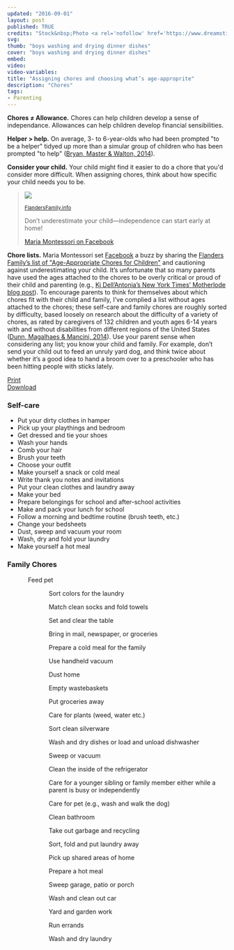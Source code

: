 ```yaml
---
updated: "2016-09-01"
layout: post
published: TRUE
credits: "Stock&nbsp;Photo <a rel='nofollow' href='https://www.dreamstime.com/stock-image-two-boys-doing-dishes-image18152001'><i class='fitted copyright icon'></i>&nbsp;Marcelmooij</a>"
svg:
thumb: "boys washing and drying dinner dishes"
cover: "boys washing and drying dinner dishes"
embed:
video:
video-variables:
title: "Assigning chores and choosing what’s age-approprite"
description: "Chores"
tags:
- Parenting
---
```

<strong>Chores &ne; Allowance.</strong> Chores can help children develop a sense of independance. Allowances can help children develop financial sensibilities. 

<strong>Helper > help.</strong> On average, 3- to 6-year-olds who had been prompted "to be a helper" tidyed up more than a simular group of children who has been prompted "to help" (<a rel="nofollow" href="http://dx.doi.org/10.1111/cdev.12244">Bryan, Master & Walton, 2014</a>).

<strong>Consider your child.</strong> Your child might find it easier to do a chore that you'd consider more difficult. When assigning chores, think about how specific your child needs you to be.

<blockquote cite="http://www.flandersfamily.info/web/age-appropriate-chores-for-children/"><div>
	<a rel="nofollow" href="{{site.url_static}}/Age-Appropriate-Chore-Chart-for-Children.pdf"><img class="ui image" src="{{site.url_static}}/390/Age-Appropriate-Chore-Chart-for-Children.jpg" srcset="{{site.url_static}}/390/Age-Appropriate-Chore-Chart-for-Children.jpg 390w,{{site.url_static}}/780/Age-Appropriate-Chore-Chart-for-Children.jpg 780w,{{site.url_static}}/1170/Age-Appropriate-Chore-Chart-for-Children.jpg 1170w,{{site.url_static}}/1560/Age-Appropriate-Chore-Chart-for-Children.jpg 1560w,{{site.url_static}}/2340/Age-Appropriate-Chore-Chart-for-Children.jpg 2340w" sizes="(max-width:767px) calc(100vw - 2rem - 2.5rem - 6px),(max-width:1199px) calc((.5625 * (100vw - 3rem)) - 3rem - 2.5rem - 6px), 562.44px"></a>
	<p class="citation"><small><a rel="nofollow" href="http://www.flandersfamily.info/web/age-appropriate-chores-for-children/"><i class="icon copyright"></i>FlandersFamily.info</a></small></p>
	<p>Don’t underestimate your child&mdash;independence can start early at home!</p>
	<div class="citation"><a rel="nofollow" href="https://www.facebook.com/mariamontessori/posts/10151850817851345">Maria Montessori on Facebook</a></div>
</div></blockquote>

<strong>Chore lists.</strong> Maria Montessori set <a rel="nofollow" href="https://www.facebook.com/mariamontessori/posts/10151850817851345">Facebook</a> a buzz by sharing the <a rel="nofollow" href="http://www.flandersfamily.info/web/age-appropriate-chores-for-children/">Flanders Family’s list of "Age-Appropriate Chores for Children"</a> and cautioning against underestimating your child. It’s unfortunate that so many parents have used the ages attached to the chores to be overly critical or proud of their child and parenting (e.g., <a rel="nofollow" href="http://parenting.blogs.nytimes.com/2014/01/27/age-appropriate-chores-for-children-and-why-theyre-not-doing-them/">Kj Dell’Antonia’s New York Times’ Motherlode blog post</a>). To encourage parents to think for themselves about which chores fit with their child and family, I’ve complied a list without ages attached to the chores; these self-care and family chores are roughly sorted by difficulty, based loosely on research about the difficulty of a variety of chores, as rated by caregivers of 132 children and youth ages 6-14 years with and without disabilities from different regions of the United States (<a rel="nofollow" href="http://dx.doi.org/10.5014/ajot.2014.010454">Dunn, Magalhaes & Mancini, 2014</a>). Use your parent sense when considering any list; you know your child and family. For example, don’t send your child out to feed an unruly yard dog, and think twice about whether it’s a good idea to hand a broom over to a preschooler who has been hitting people with sticks lately.
<div class="t-c">
	<div class="ui buttons">
		<a class="ui black button" href="{{site.url}}/chores.pdf">Print</a>
		<div class="or"></div>
		<a class="ui green button" href="{{site.url}}/chores.pdf" download="CDavidMaxey-Self-Care-and-Family-Chores.pdf">Download</a>
	</div>
</div>
<h3>Self-care</h3>
<ul class="square">
	<li>Put your dirty clothes in hamper</li>
	<li>Pick up your playthings and bedroom</li>
	<li>Get dressed and tie your shoes</li>
	<li>Wash your hands</li>
	<li>Comb your hair</li>
	<li>Brush your teeth</li>
	<li>Choose your outfit</li>
	<li>Make yourself a snack or cold meal</li>
	<li>Write thank you notes and invitations</li>
	<li>Put your clean clothes and laundry away</li>
	<li>Make your bed</li>
	<li>Prepare belongings for school and after-school activities</li>
	<li>Make and pack your lunch for school</li>
	<li>Follow a morning and bedtime routine (brush teeth, etc.)</li>
	<li>Change your bedsheets</li>
	<li>Dust, sweep and vacuum your room</li>
	<li>Wash, dry and fold your laundry</li>
	<li>Make yourself a hot meal</li>
</ul>
<h3>Family Chores</h3>
<ul class="circle">
	<ul>Feed pet<ul>
	<ul>Sort colors for the laundry</ul>
	<ul>Match clean socks and fold towels</ul>
	<ul>Set and clear the table</ul>
	<ul>Bring in mail, newspaper, or groceries</ul>
	<ul>Prepare a cold meal for the family</ul>
	<ul>Use handheld vacuum</ul>
	<ul>Dust home</ul>
	<ul>Empty wastebaskets</ul>
	<ul>Put groceries away</ul>
	<ul>Care for plants (weed, water etc.)</ul>
	<ul>Sort clean silverware</ul>
	<ul>Wash and dry dishes or load and unload dishwasher</ul>
	<ul>Sweep or vacuum</ul>
	<ul>Clean the inside of the refrigerator</ul>
	<ul>Care for a younger sibling or family member either while a parent is busy or independently</ul>
	<ul>Care for pet (e.g., wash and walk the dog)</ul>
	<ul>Clean bathroom</ul>
	<ul>Take out garbage and recycling</ul>
	<ul>Sort, fold and put laundry away</ul>
	<ul>Pick up shared areas of home</ul>
	<ul>Prepare a hot meal</ul>
	<ul>Sweep garage, patio or porch</ul>
	<ul>Wash and clean out car</ul>
	<ul>Yard and garden work</ul>
	<ul>Run errands</ul>
	<ul>Wash and dry laundry</ul>
</ul>